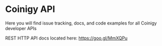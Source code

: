 # Coinigy API

Here you will find issue tracking, docs, and code examples for all Coinigy developer APIs



REST HTTP API docs located here: https://goo.gl/MmXQPu
